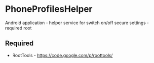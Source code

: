 PhoneProfilesHelper
===================

Android application - helper service for switch on/off secure settings - required root 

Required
--------

- RootTools - https://code.google.com/p/roottools/

